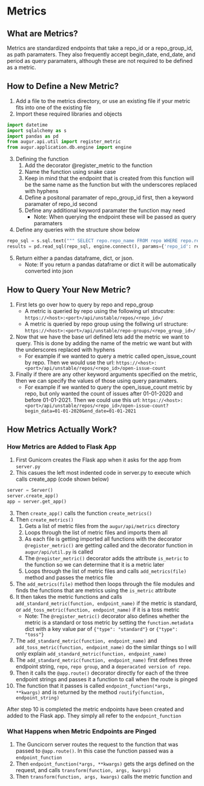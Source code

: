 
# Metrics

## What are Metrics?

Metrics are standardized endpoints that take a repo_id or a repo_group_id, as path paramaters. They also frequently accept begin_date, end_date, and period as query paramaters, although these are not required to be defined as a metric. 

## How to Define a New Metric?

1. Add a file to the metrics directory, or use an existing file if your metric fits into one of the existing file
2. Import these required libraries and objects
```py
import datetime
import sqlalchemy as s
import pandas as pd
from augur.api.util import register_metric
from augur.application.db.engine import engine
```
3. Defining the function
    1. Add the decorator @register_metric to the function
    2. Name the function using snake case
    3. Keep in mind that the endpoint that is created from this function will be the same name as the function but with the underscores replaced with hyphens
    4. Define a positonal paramater of repo_group_id first, then a keyword paramater of repo_id second
    5. Define any additional keyword paramater the function may need
        - Note: When querying the endpoint these will be passed as query paramaters
4. Define any queries with the structure show below
```py
repo_sql = s.sql.text(""" SELECT repo.repo_name FROM repo WHERE repo.repo_id = :repo_id """)
results = pd.read_sql(repo_sql, engine.connect(), params={'repo_id': repo_id})
```
5. Return either a pandas dataframe, dict, or json.
    - Note: If you return a pandas dataframe or dict it will be automatically converted into json

## How to Query Your New Metric?

1. First lets go over how to query by repo and repo_group
    - A metric is queried by repo using the following url strucutre: `https://<host>:<port>/api/unstable/repos/<repo_id>/`
    - A metric is queried by repo group using the follwing url structure: `https://<host>:<port>/api/unstable/repo-groups/<repo_group_id>/`
2. Now that we have the base url defined lets add the metric we want to query. This is done by adding the name of the metric we want but with the underscores replaced with hyphens
    - For example if we wanted to query a metric called open_issue_count by repo. Then we would use the url: `https://<host>:<port>/api/unstable/repos/<repo_id>/open-issue-count`
3. Finally if there are any other keyword arguments specified on the metric, then we can specify the values of those using query paramaters.
    - For example if we wanted to query the open_issue_count metric by repo, but only wanted the count of issues after 01-01-2020 and before 01-01-2021. Then we could use this url: `https://<host>:<port>/api/unstable/repos/<repo_id>/open-issue-count?begin_data=01-01-2020&end_date=01-01-2021`


## How Metrics Actually Work?

### How Metrics are Added to Flask App

1. First Gunicorn creates the Flask app when it asks for the app from `server.py`
2. This casues the left most indented code in server.py to execute which calls create_app (code shown below) 
```python
server = Server()
server.create_app()
app = server.get_app()
```
3. Then `create_app()` calls the function `create_metrics()`
4. Then `create_metrics()`
    1. Gets a list of metric files from the `augur/api/metrics` directory
    2. Loops through the list of metric files and imports them all
    3. As each file is getting imported all functions with the decorator `@register_metric()` are getting called and the decorator function in `augur/api/util.py` is called
    4. The `@register_metric()` decorator adds the attribute `is_metric` to the function so we can determine that it is a metric later 
    5. Loops through the list of metric files and calls `add_metrics(file)` method and passes the metrics file
5. The `add_metrics(file)` method then loops through the file modules and finds the functions that are metrics using the `is_metric` attribute
6. It then takes the metric functions and calls `add_standard_metric(function, endpoint_name)` if the metric is standard, or `add_toss_metric(function, endpoint_name)` if it is a toss metric
    - Note: The `@register_metric()` decorator also defines whether the metric is a standard or toss metric by setting the `function.metadata` dict with a key value par of `{"type": "standard"}` or `{"type": "toss"}`
7. The `add_standard_metric(function, endpoint_name)` and `add_toss_metric(function, endpoint_name)` do the similar things so I will only explain `add_standard_metric(function, endpoint_name)`
8. The `add_standard_metric(function, endpoint_name)` first defines three endpoint string, `repo`, `repo group`, and a `deperacated version of repo`.
9. Then it calls the `@app.route()` decorator directly for each of the three endpoint strings and passes it a function to call when the route is pinged 
10. The function that it passes is called `endpoint_function(*args, **kwargs)` and is returned by the method `routify(function, endpoint_string)`

After step 10 is completed the metric endpoints have been created and added to the Flask app. They simply all refer to the `endpoint_function`

### What Happens when Metric Endpoints are Pinged

1. The Guncicorn server routes the request to the function that was passed to `@app.route()`. In this case the function passed was a `endpoint_function`
2. Then `endpoint_function(*args, **kwargs)` gets the args defined on the request, and calls `transform(function, args, kwargs)`
3. Then `transform(function, args, kwargs)` calls the metric function and 





